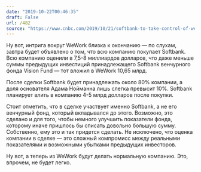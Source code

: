 ```yaml
---
date: "2019-10-22T00:46:35"
draft: False
url: /482
source: "https://www.cnbc.com/2019/10/21/softbank-to-take-control-of-wework-sources.html"
---
```


Ну вот, интрига вокруг WeWork близка к окончанию — по слухам, завтра будет объявлено о том, что всю компанию покупает Softbank. Всю компанию оценили в 7,5-8 миллиардов долларов, что даже меньше суммы предыдущих инвестиций принадлежащего Softbank венчурного фонда Vision Fund — тот вложил в WeWork 10,65 млрд. 

После сделки Softbank будет принадлежать около 80% компании, а доля основателя Адама Нойманна лишь слегка превысит 10%. Softbank планирует влить в компанию 4-5 млрд долларов после покупки.

Стоит отметить, что в сделке участвует именно Softbank, а не его венчурный фонд, который вкладывался до этого. Возможно, это сделано и для того, чтобы немного улучшить показатели фонда, которому иначе пришлось бы списать довольно большую сумму. Собственно, ему это и так придется сделать. Не исключено, что оценка компании в сделке — это сложный компромисс между реальными показателями и возможными убытками предыдущих инвесторов.

Ну вот, а теперь из WeWork будут делать нормальную компанию. Это, впрочем, не будет легко.
